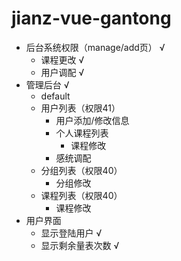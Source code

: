 # jianz-vue-gantong

- 后台系统权限（manage/add页）   √
    + 课程更改      √
    + 用户调配      √
- 管理后台                      √
    + default
    + 用户列表（权限41）
        * 用户添加/修改信息
        * 个人课程列表
            - 课程修改
        * 感统调配
    + 分组列表（权限40）
        * 分组修改
    + 课程列表（权限40）
        * 课程修改
- 用户界面
    + 显示登陆用户                √
    + 显示剩余量表次数              √
